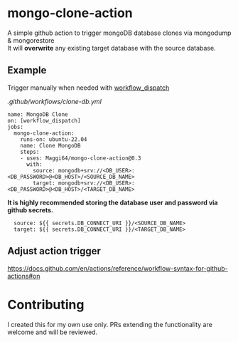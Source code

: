 # mongo-clone-action

A simple github action to trigger mongoDB database clones via mongodump & mongorestore  
It will **overwrite** any existing target database with the source database.

## Example
Trigger manually when needed with [workflow_dispatch](https://github.blog/changelog/2020-07-06-github-actions-manual-triggers-with-workflow_dispatch/)

*.github/workflows/clone-db.yml*
```
name: MongoDB Clone
on: [workflow_dispatch]
jobs:
  mongo-clone-action:
    runs-on: ubuntu-22.04
    name: Clone MongoDB
    steps:
    - uses: Maggi64/mongo-clone-action@0.3
      with:
        source: mongodb+srv://<DB_USER>:<DB_PASSWORD>@<DB_HOST>/<SOURCE_DB_NAME>
        target: mongodb+srv://<DB_USER>:<DB_PASSWORD>@<DB_HOST>/<TARGET_DB_NAME>
```
**It is highly recommended storing the database user and password via github secrets.**

``` 
  source: ${{ secrets.DB_CONNECT_URI }}/<SOURCE_DB_NAME>
  target: ${{ secrets.DB_CONNECT_URI }}/<TARGET_DB_NAME>
```

## Adjust action trigger
https://docs.github.com/en/actions/reference/workflow-syntax-for-github-actions#on

# Contributing
I created this for my own use only. PRs extending the functionality are welcome and will be reviewed.
